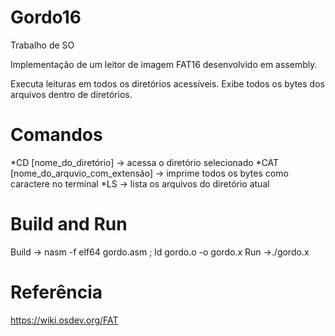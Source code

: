 # Gordo16
Trabalho de SO

Implementação de um leitor de imagem FAT16 desenvolvido em assembly.

Executa leituras em todos os diretórios acessíveis.
Exibe todos os bytes dos arquivos dentro de diretórios.

# Comandos
  *CD [nome_do_diretório]                 -> acessa o diretório selecionado
  *CAT [nome_do_arquvio_com_extensão]     -> imprime todos os bytes como caractere no terminal
  *LS                                     -> lista os arquivos do diretório atual

# Build and Run
Build -> nasm -f elf64 gordo.asm ; ld gordo.o -o gordo.x
Run   ->./gordo.x 


# Referência
  https://wiki.osdev.org/FAT
